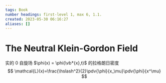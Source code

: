 ```yaml
---
tags: Book
number headings: first-level 1, max 6, 1.1.
created: 2023-05-30 06:16:27
aliases: []
---
```


# The Neutral Klein-Gordon Field

实的 $0$ 自旋场 $\phi(x) = \phi(\vb*{x},t)$ 的拉格朗日密度
$$
\mathcal{L}(x)=\frac{\hslash^2}{2}\pdv{\phi}{x_\mu}\pdv{\phi}{x^\mu}
$$

